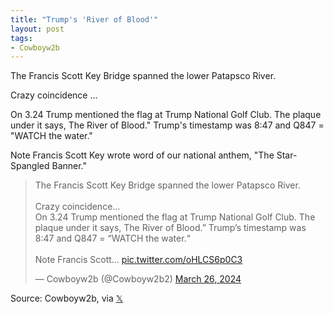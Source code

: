 ```yaml
---
title: "Trump's 'River of Blood'"
layout: post
tags:
- Cowboyw2b
---
```


The Francis Scott Key Bridge spanned the lower Patapsco River.

Crazy coincidence ...

On 3.24 Trump mentioned the flag at Trump National Golf Club. The plaque under it says, The River of Blood." Trump's timestamp was 8:47 and Q847 = "WATCH the water."

Note Francis Scott Key wrote word of our national anthem, "The Star-Spangled Banner."

<blockquote class="twitter-tweet"><p lang="en" dir="ltr">The Francis Scott Key Bridge spanned the lower Patapsco River.<br /><br />Crazy coincidence…<br />On 3.24 Trump mentioned the flag at Trump National Golf Club. The plaque under it says, The River of Blood.” Trump’s timestamp was 8:47 and Q847 = “WATCH the water.“<br /><br />Note Francis Scott… <a href="https://t.co/oHLCS6p0C3">pic.twitter.com/oHLCS6p0C3</a></p>&mdash; Cowboyw2b (@Cowboyw2b2) <a href="https://twitter.com/Cowboyw2b2/status/1772599795712143481?ref_src=twsrc%5Etfw">March 26, 2024</a></blockquote> <script async src="https://platform.twitter.com/widgets.js" charset="utf-8"></script>

Source: Cowboyw2b, via [𝕏](https://x.com)
